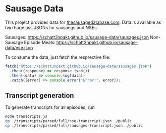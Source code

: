 # Sausage Data

This project provides data for [thesausagedatabase.com](https://www.thesausagedatabase.com). Data is available as two huge ass JSONs for sausaegs and NSEs.

Sausages: https://schatt3npakt.github.io/sausage-data/sausages.json
Non-Sausage Episode Meals: https://schatt3npakt.github.io/sausage-data/nse.json

To consume the data, just fetch the resprective file:

```javascript
fetch("https://schatt3npakt.github.io/sausage-data/sausages.json")
  .then((response) => response.json())
  .then((data) => console.log(data))
  .catch((error) => console.error("Error:", error));
```

## Transcript generation

To generate transcripts for all episodes, run

```bash
node transcripts.js
cp ./transcripts/parsed/full/nse-transcript.json ./public
cp ./transcripts/parsed/full/sausages-transcript.json ./public
```
